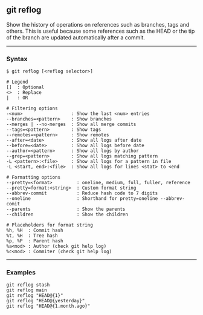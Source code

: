 ## git reflog
Show the history of operations on references such as branches, tags and 
others. This is useful because some references such as the HEAD or the tip 
of the branch are updated automatically after a commit.

-------------------------------------------------------------------------------
### Syntax
```shell
$ git reflog [<reflog selector>]

# Legend
[]  : Optional
<>  : Replace
|   : OR

# Filtering options
-<num>                  : Show the last <num> entries
--branches=<pattern>    : Show branches
--merges | --no-merges  : Show all merge commits
--tags=<pattern>        : Show tags
--remotes=<pattern>     : Show remotes  
--after=<date>          : Show all logs after date
--before=<date>         : Show all logs before date
--author=<pattern>      : Show all logs by author
--grep=<pattern>        : Show all logs matching pattern
-L <pattern>:<file>     : Show all logs for a pattern in file
-L <start, end>:<file>  : Show all logs for lines <stat> to <end  

# Formatting options
--pretty=<format>         : oneline, medium, full, fuller, reference
--pretty=format:<string>  : Custom format string
--abbrev-commit           : Reduce hash code to 7 digits
--oneline                 : Shorthand for pretty=oneline --abbrev-comit 
--parents                 : Show the parents 
--children                : Show the children

# Placeholders for format string
%h, %H  : Commit hash
%t, %H  : Tree hash
%p, %P  : Parent hash
%a<mod> : Author (check git help log)
%c<mod> : Commiter (check git help log)  
```

-------------------------------------------------------------------------------
### Examples
```shell
git reflog stash
git reflog main
git reflog "HEAD@{1}"
git reflog "HEAD@{yesterday}"
git reflog "HEAD@{1.month.ago}"
```